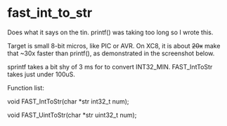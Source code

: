 # fast_int_to_str
Does what it says on the tin.  printf() was taking too long so I wrote this.

Target is small 8-bit micros, like PIC or AVR.  On XC8, it is about ~~20x~~ make that ~30x faster than printf(), as demonstrated in the screenshot below.

sprintf takes a bit shy of 3 ms for to convert INT32_MIN.  FAST_IntToStr takes just under 100uS.

Function list:

void FAST_IntToStr(char *str int32_t num);

void FAST_UintToStr(char *str uint32_t num);
